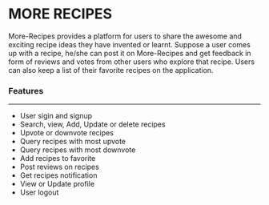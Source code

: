 # MORE RECIPES
More-Recipes provides a platform for users to share the awesome and exciting  recipe ideas they have invented or learnt.  Suppose a user comes up with a recipe,  he/she can post it on More-Recipes and  get feedback in form of reviews and votes from other users who explore that recipe. Users can also keep a list of their favorite recipes on the application.
### Features 
***
* User sigin and signup
* Search, view, Add, Update or delete recipes
* Upvote or downvote recipes
* Query recipes with most upvote
* Query recipes with most downvote
* Add recipes to favorite
* Post reviews on recipes
* Get recipes notification
* View or Update profile
* User logout